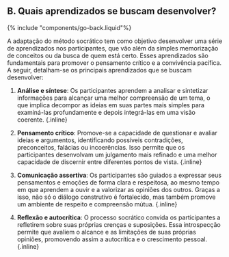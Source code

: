 ## B. Quais aprendizados se buscam desenvolver?
{% include "components/go-back.liquid"%}

A adaptação do método socrático tem como objetivo desenvolver uma série de aprendizados nos participantes, que vão além da simples memorização de conceitos ou da busca de quem está certo. Esses aprendizados são fundamentais para promover o pensamento crítico e a convivência pacífica. A seguir, detalham-se os principais aprendizados que se buscam desenvolver:

1. **Análise e síntese**: Os participantes aprendem a analisar e sintetizar informações para alcançar uma melhor compreensão de um tema, o que implica decompor as ideias em suas partes mais simples para examiná-las profundamente e depois integrá-las em uma visão coerente. {.inline}

2. **Pensamento crítico**: Promove-se a capacidade de questionar e avaliar ideias e argumentos, identificando possíveis contradições, preconceitos, falácias ou incoerências. Isso permite que os participantes desenvolvam um julgamento mais refinado e uma melhor capacidade de discernir entre diferentes pontos de vista. {.inline}

3. **Comunicação assertiva**: Os participantes são guiados a expressar seus pensamentos e emoções de forma clara e respeitosa, ao mesmo tempo em que aprendem a ouvir e a valorizar as opiniões dos outros. Graças a isso, não só o diálogo construtivo é fortalecido, mas também promove um ambiente de respeito e compreensão mútua. {.inline}

4. **Reflexão e autocrítica**: O processo socrático convida os participantes a refletirem sobre suas próprias crenças e suposições. Essa introspecção permite que avaliem o alcance e as limitações de suas próprias opiniões, promovendo assim a autocrítica e o crescimento pessoal. {.inline}
